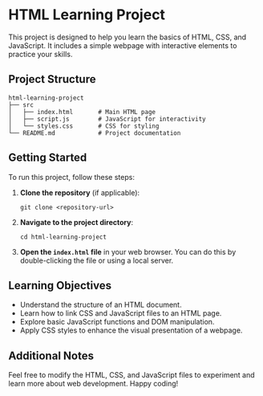 # HTML Learning Project

This project is designed to help you learn the basics of HTML, CSS, and JavaScript. It includes a simple webpage with interactive elements to practice your skills.

## Project Structure

```
html-learning-project
├── src
│   ├── index.html       # Main HTML page
│   ├── script.js        # JavaScript for interactivity
│   └── styles.css       # CSS for styling
└── README.md            # Project documentation
```

## Getting Started

To run this project, follow these steps:

1. **Clone the repository** (if applicable):
   ```
   git clone <repository-url>
   ```

2. **Navigate to the project directory**:
   ```
   cd html-learning-project
   ```

3. **Open the `index.html` file** in your web browser. You can do this by double-clicking the file or using a local server.

## Learning Objectives

- Understand the structure of an HTML document.
- Learn how to link CSS and JavaScript files to an HTML page.
- Explore basic JavaScript functions and DOM manipulation.
- Apply CSS styles to enhance the visual presentation of a webpage.

## Additional Notes

Feel free to modify the HTML, CSS, and JavaScript files to experiment and learn more about web development. Happy coding!